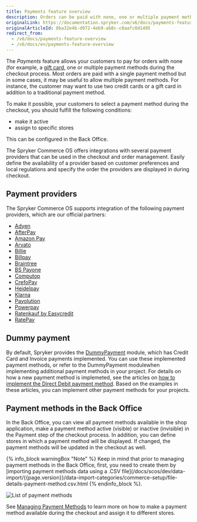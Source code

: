 ```yaml
---
title: Payments feature overview
description: Orders can be paid with none, one or multiple payment methods that can be selected during checkout. Offer multiple payment methods for a single order.
originalLink: https://documentation.spryker.com/v6/docs/payments-feature-overview
originalArticleId: 0ba32e4b-d972-4eb9-ab8c-c0aafc8d1495
redirect_from:
  - /v6/docs/payments-feature-overview
  - /v6/docs/en/payments-feature-overview
---
```


The *Payments* feature allows your customers to pay for orders with none (for example, a [gift card](/docs/scos/user/features/{{page.version}}/gift-cards/gift-cards-feature-overview.html), one or multiple payment methods during the checkout process. Most orders are paid with a single payment method but in some cases, it may be useful to allow multiple payment methods. For instance, the customer may want to use two credit cards or a gift card in addition to a traditional payment method.

To make it possible, your customers to select a payment method during the checkout, you should fulfill the following conditions:

* make it active
* assign to specific stores

This can be configured in the Back Office.

The Spryker Commerce OS offers integrations with several payment providers that can be used in the checkout and order management. Easily define the availability of a provider based on customer preferences and local regulations and specify the order the providers are displayed in during checkout.

## Payment providers

The Spryker Commerce OS supports integration of the following payment providers, which are our official partners:

* [Adyen](/docs/scos/dev/technology-partners/202009.0/payment-partners/adyen/adyen.html)
* [AfterPay](/docs/scos/dev/technology-partners/202009.0/payment-partners/afterpay/afterpay.html)
* [Amazon Pay](/docs/scos/dev/technology-partners/202009.0/payment-partners/amazon-pay/amazon-pay.html)
* [Arvato](/docs/scos/dev/technology-partners/202009.0/payment-partners/arvato/arvato.html)
* [Billie](/docs/scos/dev/technology-partners/202009.0/payment-partners/billie.html)
* [Billpay](/docs/scos/dev/technology-partners/202009.0/payment-partners/billpay/billpay.html)
* [Braintree](/docs/scos/dev/technology-partners/202009.0/payment-partners/braintree/braintree.html)
* [BS Payone](/docs/scos/dev/technology-partners/202009.0/payment-partners/bs-payone/bs-payone.html)
* [Computop](/docs/scos/dev/technology-partners/202009.0/payment-partners/computop/computop.html)
* [CrefoPay](/docs/scos/dev/technology-partners/202009.0/payment-partners/crefopay/crefopay.html)
* [Heidelpay](/docs/scos/dev/technology-partners/202009.0/payment-partners/heidelpay/heidelpay.html)
* [Klarna](/docs/scos/dev/technology-partners/202009.0/payment-partners/klarna/klarna.html)
* [Payolution](/docs/scos/dev/technology-partners/202009.0/payment-partners/payolution/payolution.html)
* [Powerpay](/docs/scos/dev/technology-partners/202009.0/payment-partners/powerpay.html)
* [Ratenkauf by Easycredit](/docs/scos/dev/technology-partners/202009.0/payment-partners/ratenkauf-by-easycredit/ratenkauf-by-easycredit.html)
* [RatePay](/docs/scos/dev/technology-partners/202009.0/payment-partners/ratepay/ratepay.html)

## Dummy payment
By default, Spryker provides the [DummyPayment](https://github.com/spryker/dummy-payment) module, which has Credit Card and Invoice payments implemented. You can use these implemented payment methods, or refer to the DummyPayment modulewhen implementing additional payment methods in your project.
For details on how a new payment method is implemeted, see the articles on [how to implement the Direct Debit payment method](/docs/scos/dev/back-end-development/data-manipulation/payment-methods/direct-debit-example-implementation/implementing-direct-debit-payment.html). Based on the examples in these articles, you can implement other payment methods for your projects.

## Payment methods in the Back Office
In the Back Office, you can view all payment methods available in the shop application, make a payment method active (visible) or inactive (invisible) in the Payment step of the checkout process. In addition, you can define stores in which a payment method will be displayed. If changed, the payment methods will be updated in the checkout as well. 

{% info_block warningBox "Note" %}
Keep in mind that prior to managing payment methods in the Back Office, first, you need to create them by [importing payment methods data using a .CSV file](/docs/scos/dev/data-import/{{page.version}}/data-import-categories/commerce-setup/file-details-payment-method.csv.html
{% endinfo_block %}. 

![List of payment methods](https://spryker.s3.eu-central-1.amazonaws.com/docs/Features/Payment/Payment+Methods+Overview/payment-methods-list.png)

See [Managing Payment Methods](/docs/scos/user/user-guides/202009.0/back-office-user-guide/administration/payment-methods/managing-payment-methods.html) to learn more on how to make a payment method available during the checkout and assign it to different stores.



<!-- Managing Payment Methods in the Back Office

Overview of the reference information when working with payment methods in the Back Office

HowTo - Import Payment Method Store Relation Data

Hydrating payment methods for an order

  -->
